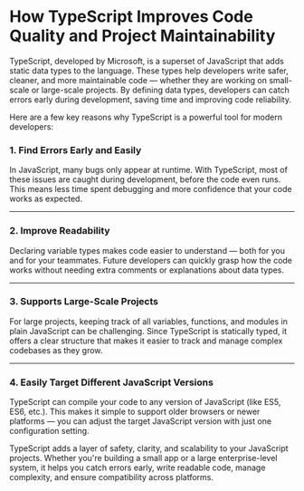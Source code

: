 <h1>How TypeScript Improves Code Quality and Project Maintainability</h1>
<p>
    TypeScript, developed by Microsoft, is a superset of JavaScript that adds static data types to the language. These types help developers write safer, cleaner, and more maintainable code — whether they are working on small-scale or large-scale projects. By defining data types, developers can catch errors early during development, saving time and improving code reliability.
</p>
<p>Here are a few key reasons why TypeScript is a powerful tool for modern developers:</p>
    <h3>1. Find Errors Early and Easily</h3>
    <p>In JavaScript, many bugs only appear at runtime. With TypeScript, most of these issues are caught during development, before the code even runs. This means less time spent debugging and more confidence that your code works as expected.</p>
    <hr />
    <h3>2. Improve Readability</h3>
    <p>Declaring variable types makes code easier to understand — both for you and for your teammates. Future developers can quickly grasp how the code works without needing extra comments or explanations about data types.</p>
    <hr />
    <h3>3. Supports Large-Scale Projects</h3>
    <p>For large projects, keeping track of all variables, functions, and modules in plain JavaScript can be challenging. Since TypeScript is statically typed, it offers a clear structure that makes it easier to track and manage complex codebases as they grow.</p>
    <hr />
    <h3>4. Easily Target Different JavaScript Versions</h3>
    <p>TypeScript can compile your code to any version of JavaScript (like ES5, ES6, etc.). This makes it simple to support older browsers or newer platforms — you can adjust the target JavaScript version with just one configuration setting.</p>
    <p>TypeScript adds a layer of safety, clarity, and scalability to your JavaScript projects. Whether you're building a small app or a large enterprise-level system, it helps you catch errors early, write readable code, manage complexity, and ensure compatibility across platforms.</p>

